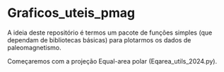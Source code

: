 # Graficos_uteis_pmag

A ideia deste repositório é termos um pacote de funções simples (que dependam de bibliotecas básicas) para plotarmos os dados de paleomagnetismo.

Começaremos com a projeção Equal-area polar (Eqarea_utils_2024.py).
